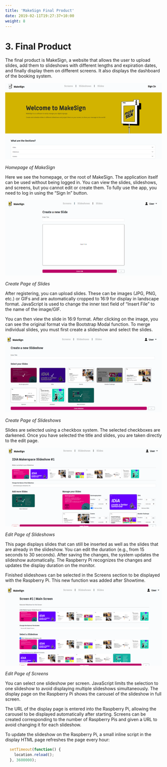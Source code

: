```yaml
---
title: 'MakeSign Final Product'
date: 2019-02-11T19:27:37+10:00
weight: 8
---
```


# 3. Final Product

The final product is MakeSign, a website that allows the user to upload slides, add them to slideshows with different lengths and expiration dates, and finally display them on different screens. It also displays the dashboard of the booking system.

![Homepage of MakeSign](/Images/Homepage.png)

*Homepage of MakeSign*

Here we see the homepage, or the root of MakeSign. The application itself can be used without being logged in. You can view the slides, slideshows, and screens, but you cannot edit or create them. To fully use the app, you need to log in using the “Sign In” button.

![Create Page of Slides](/Images/Slides_Createpage.png)

*Create Page of Slides*

After registering, you can upload slides. These can be images (JPG, PNG, etc.) or GIFs and are automatically cropped to 16:9 for display in landscape format. JavaScript is used to change the inner text field of “Insert File” to the name of the image/GIF.

You can then view the slide in 16:9 format. After clicking on the image, you can see the original format via the Bootstrap Modal function. To merge individual slides, you must first create a slideshow and select the slides.

![Create Page of Slideshows](/Images/Slideshows_Createpage.png)

*Create Page of Slideshows*

Slides are selected using a checkbox system. The selected checkboxes are darkened. Once you have selected the title and slides, you are taken directly to the edit page.

![Edit Page of Slideshows](/Images/Slideshows_Editpage.png)

*Edit Page of Slideshows*

This page displays slides that can still be inserted as well as the slides that are already in the slideshow. You can edit the duration (e.g., from 15 seconds to 30 seconds). After saving the changes, the system updates the slideshow automatically. The Raspberry Pi recognizes the changes and updates the display duration on the monitor.

Finished slideshows can be selected in the Screens section to be displayed with the Raspberry Pi. This new function was added after Showtime.

![Edit Page of Screens](/Images/Screens_Editpage.png)

*Edit Page of Screens*

You can select one slideshow per screen. JavaScript limits the selection to one slideshow to avoid displaying multiple slideshows simultaneously. The display page on the Raspberry Pi shows the carousel of the slideshow in full screen.

The URL of the display page is entered into the Raspberry Pi, allowing the carousel to be displayed automatically after starting. Screens can be created corresponding to the number of Raspberry Pis and given a URL to avoid changing it for each slideshow.

To update the slideshow on the Raspberry Pi, a small inline script in the display HTML page refreshes the page every hour:

```jsx
  setTimeout(function() {
    location.reload();
  }, 3600000);

